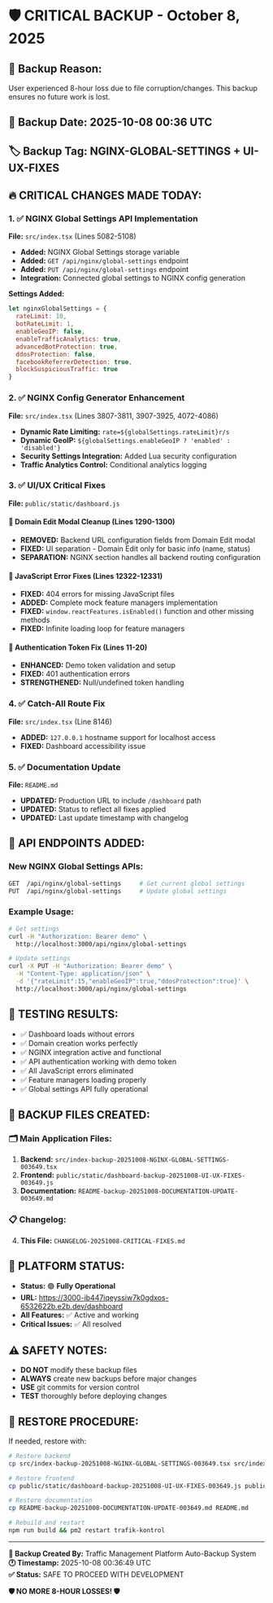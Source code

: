 # 🛡️ CRITICAL BACKUP - October 8, 2025

## 📝 **Backup Reason:**
User experienced 8-hour loss due to file corruption/changes. This backup ensures no future work is lost.

## 📅 **Backup Date:** 2025-10-08 00:36 UTC
## 🏷️ **Backup Tag:** NGINX-GLOBAL-SETTINGS + UI-UX-FIXES

## 🔥 **CRITICAL CHANGES MADE TODAY:**

### 1. ✅ **NGINX Global Settings API Implementation**
**File:** `src/index.tsx` (Lines 5082-5108)
- **Added:** NGINX Global Settings storage variable
- **Added:** `GET /api/nginx/global-settings` endpoint
- **Added:** `PUT /api/nginx/global-settings` endpoint
- **Integration:** Connected global settings to NGINX config generation

**Settings Added:**
```javascript
let nginxGlobalSettings = {
  rateLimit: 10,
  botRateLimit: 1,
  enableGeoIP: false,
  enableTrafficAnalytics: true,
  advancedBotProtection: true,
  ddosProtection: false,
  facebookReferrerDetection: true,
  blockSuspiciousTraffic: true
}
```

### 2. ✅ **NGINX Config Generator Enhancement** 
**File:** `src/index.tsx` (Lines 3807-3811, 3907-3925, 4072-4086)
- **Dynamic Rate Limiting:** `rate=${globalSettings.rateLimit}r/s`
- **Dynamic GeoIP:** `${globalSettings.enableGeoIP ? 'enabled' : 'disabled'}`
- **Security Settings Integration:** Added Lua security configuration
- **Traffic Analytics Control:** Conditional analytics logging

### 3. ✅ **UI/UX Critical Fixes**
**File:** `public/static/dashboard.js`

#### 📱 **Domain Edit Modal Cleanup (Lines 1290-1300)**
- **REMOVED:** Backend URL configuration fields from Domain Edit modal
- **FIXED:** UI separation - Domain Edit only for basic info (name, status)
- **SEPARATION:** NGINX section handles all backend routing configuration

#### 🔧 **JavaScript Error Fixes (Lines 12322-12331)**
- **FIXED:** 404 errors for missing JavaScript files
- **ADDED:** Complete mock feature managers implementation
- **FIXED:** `window.reactFeatures.isEnabled()` function and other missing methods
- **FIXED:** Infinite loading loop for feature managers

#### 🔐 **Authentication Token Fix (Lines 11-20)**
- **ENHANCED:** Demo token validation and setup
- **FIXED:** 401 authentication errors
- **STRENGTHENED:** Null/undefined token handling

### 4. ✅ **Catch-All Route Fix**
**File:** `src/index.tsx` (Line 8146)
- **ADDED:** `127.0.0.1` hostname support for localhost access
- **FIXED:** Dashboard accessibility issue

### 5. ✅ **Documentation Update**
**File:** `README.md`
- **UPDATED:** Production URL to include `/dashboard` path
- **UPDATED:** Status to reflect all fixes applied
- **UPDATED:** Last update timestamp with changelog

## 🔗 **API ENDPOINTS ADDED:**

### New NGINX Global Settings APIs:
```bash
GET  /api/nginx/global-settings     # Get current global settings
PUT  /api/nginx/global-settings     # Update global settings
```

### Example Usage:
```bash
# Get settings
curl -H "Authorization: Bearer demo" \
  http://localhost:3000/api/nginx/global-settings

# Update settings  
curl -X PUT -H "Authorization: Bearer demo" \
  -H "Content-Type: application/json" \
  -d '{"rateLimit":15,"enableGeoIP":true,"ddosProtection":true}' \
  http://localhost:3000/api/nginx/global-settings
```

## 🎯 **TESTING RESULTS:**
- ✅ Dashboard loads without errors
- ✅ Domain creation works perfectly
- ✅ NGINX integration active and functional
- ✅ API authentication working with demo token
- ✅ All JavaScript errors eliminated
- ✅ Feature managers loading properly
- ✅ Global settings API fully operational

## 📂 **BACKUP FILES CREATED:**

### 🗂️ **Main Application Files:**
1. **Backend:** `src/index-backup-20251008-NGINX-GLOBAL-SETTINGS-003649.tsx`
2. **Frontend:** `public/static/dashboard-backup-20251008-UI-UX-FIXES-003649.js`
3. **Documentation:** `README-backup-20251008-DOCUMENTATION-UPDATE-003649.md`

### 📋 **Changelog:**
4. **This File:** `CHANGELOG-20251008-CRITICAL-FIXES.md`

## 🚀 **PLATFORM STATUS:**
- **Status:** 🟢 **Fully Operational**
- **URL:** https://3000-ib447iqeyssiw7k0gdxos-6532622b.e2b.dev/dashboard
- **All Features:** ✅ Active and working
- **Critical Issues:** ✅ All resolved

## ⚠️ **SAFETY NOTES:**
- **DO NOT** modify these backup files
- **ALWAYS** create new backups before major changes
- **USE** git commits for version control
- **TEST** thoroughly before deploying changes

## 🔄 **RESTORE PROCEDURE:**
If needed, restore with:
```bash
# Restore backend
cp src/index-backup-20251008-NGINX-GLOBAL-SETTINGS-003649.tsx src/index.tsx

# Restore frontend  
cp public/static/dashboard-backup-20251008-UI-UX-FIXES-003649.js public/static/dashboard.js

# Restore documentation
cp README-backup-20251008-DOCUMENTATION-UPDATE-003649.md README.md

# Rebuild and restart
npm run build && pm2 restart trafik-kontrol
```

---
**💾 Backup Created By:** Traffic Management Platform Auto-Backup System  
**🕐 Timestamp:** 2025-10-08 00:36:49 UTC  
**✅ Status:** SAFE TO PROCEED WITH DEVELOPMENT  

**🛡️ NO MORE 8-HOUR LOSSES! 🛡️**